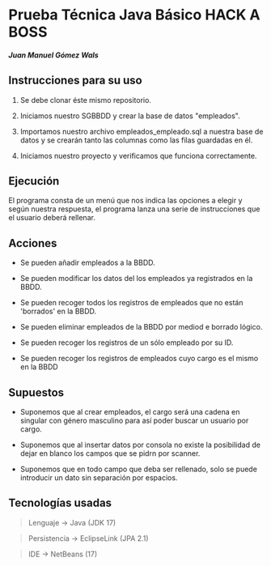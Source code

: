 # Prueba Técnica Java Básico HACK A BOSS

##### Juan Manuel Gómez Wals

## Instrucciones para su uso

1. Se debe clonar éste mismo repositorio.

2. Iniciamos nuestro SGBBDD y crear la base de datos "empleados".

3. Importamos nuestro archivo empleados_empleado.sql a nuestra base de datos y se crearán tanto las columnas como las filas guardadas en él.

4. Iniciamos nuestro proyecto y verificamos que funciona correctamente.

## Ejecución

El programa consta de un menú que nos indica las opciones a elegir y según nuestra respuesta, el programa lanza una serie de instrucciones que el usuario deberá rellenar.

## Acciones

- Se pueden añadir empleados a la BBDD.

- Se pueden modificar los datos del los empleados ya registrados en la BBDD.

- Se pueden recoger todos los registros de empleados que no están 'borrados' en la BBDD.

- Se pueden eliminar empleados de la BBDD por mediod e borrado lógico.

- Se pueden recoger los registros de un sólo empleado por su ID.

- Se pueden recoger los registros de empleados cuyo cargo es el mismo en la BBDD

## Supuestos

- Suponemos que al crear empleados, el cargo será una cadena en singular con género masculino para así poder buscar un usuario por cargo.

- Suponemos que al insertar datos por consola no existe la posibilidad de dejar en blanco los campos que se pidrn por scanner.

- Suponemos que en todo campo que deba ser rellenado, solo se puede introducir un dato sin separación por espacios.

## Tecnologías usadas

> Lenguaje -> Java (JDK 17)

> Persistencia -> EclipseLink (JPA 2.1)

> IDE -> NetBeans (17)